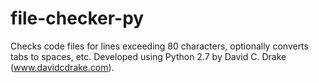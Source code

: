 file-checker-py
===============

Checks code files for lines exceeding 80 characters, optionally converts tabs
to spaces, etc. Developed using Python 2.7 by David C. Drake
(www.davidcdrake.com).
